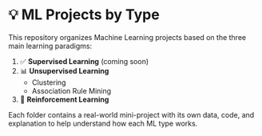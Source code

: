 # 💡 ML Projects by Type

This repository organizes Machine Learning projects based on the three main learning paradigms:

1. ✅ **Supervised Learning** (coming soon)
2. 📊 **Unsupervised Learning**
   - Clustering
   - Association Rule Mining
3. 🤖 **Reinforcement Learning**

Each folder contains a real-world mini-project with its own data, code, and explanation to help understand how each ML type works.



